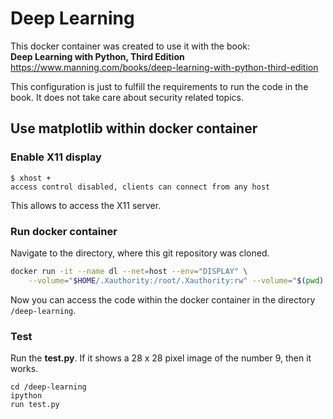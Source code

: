 # Deep Learning
This docker container was created to use it with the book: \
__Deep Learning with Python, Third Edition__ \
https://www.manning.com/books/deep-learning-with-python-third-edition

This configuration is just to fulfill the requirements to run the code in the book. It does not take care about security related topics.

## Use matplotlib within docker container
### Enable X11 display

```
$ xhost + 
access control disabled, clients can connect from any host
```
This allows to access the X11 server. 
### Run docker container
Navigate to the directory, where this git repository was cloned.
```bash
docker run -it --name dl --net=host --env="DISPLAY" \
    --volume="$HOME/.Xauthority:/root/.Xauthority:rw" --volume="$(pwd):/deep-learning:rw" blackhypothesis/deep-learning:latest bash
```
Now you can access the code within the docker container in the directory `/deep-learning`.

### Test 
Run the __test.py__. If it shows a 28 x 28 pixel image of the number 9, then it works.
```
cd /deep-learning
ipython
run test.py
```
